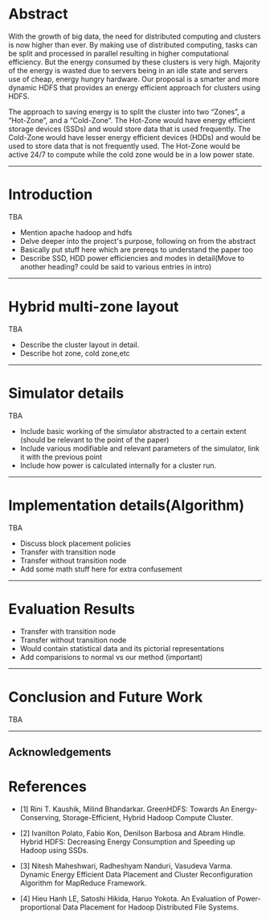 Abstract
=========

With the growth of big data, the need for distributed computing and clusters is now higher than ever. By making use of distributed computing, tasks can be split and processed in parallel resulting in higher computational efficiency. But the energy consumed by these clusters is very high. Majority of the energy is wasted due to servers being in an idle state and servers use of cheap, energy hungry hardware. Our proposal is a smarter and more dynamic HDFS that provides an energy efficient approach for clusters using HDFS.    

The approach to saving energy is to split the cluster into two “Zones”, a “Hot-Zone”, and a “Cold-Zone”. The Hot-Zone would have energy efficient storage devices (SSDs) and would store data that is used frequently. The Cold-Zone would have lesser energy efficient devices (HDDs) and would be used to store data that is not frequently used. The Hot-Zone would be active 24/7 to compute while the cold zone would be in a low power state.

------------------------------------------

Introduction
=============

TBA

* Mention apache hadoop and hdfs
* Delve deeper into the project's purpose, following on from the abstract
* Basically put stuff here which are prereqs to understand the paper too
* Describe SSD, HDD power efficiencies and modes in detail(Move to another heading? could be said to various entries in intro)

------------------------------------------

Hybrid multi-zone layout
=========================

TBA

* Describe the cluster layout in detail.
* Describe hot zone, cold zone,etc

------------------------------------------

Simulator details
==================

TBA

* Include basic working of the simulator abstracted to a certain extent (should be relevant to the point of the paper)
* Include various modifiable and relevant parameters of the simulator, link it with the previous point
* Include how power is calculated internally for a cluster run.

------------------------------------------

Implementation details(Algorithm)
==================================

TBA

* Discuss block placement policies
* Transfer with transition node
* Transfer without transition node
* Add some math stuff here for extra confusement

------------------------------------------

Evaluation Results
==================

* Transfer with transition node
* Transfer without transition node
* Would contain statistical data and its pictorial representations
* Add comparisions to normal vs our method (important)

------------------------------------------

Conclusion and Future Work
===========================

TBA

------------------------------------------

Acknowledgements
-----------------

References
===========

* [1] Rini T. Kaushik, Milind Bhandarkar. GreenHDFS: Towards An Energy-Conserving, Storage-Efficient, Hybrid Hadoop Compute Cluster.

* [2] Ivanilton Polato, Fabio Kon, Denilson Barbosa and Abram Hindle. Hybrid HDFS: Decreasing Energy Consumption and
Speeding up Hadoop using SSDs.

* [3] Nitesh Maheshwari, Radheshyam Nanduri, Vasudeva Varma. Dynamic Energy Efficient Data Placement and Cluster
Reconfiguration Algorithm for MapReduce Framework.

* [4] Hieu Hanh LE, Satoshi Hikida, Haruo Yokota. An Evaluation of Power-proportional Data Placement for
Hadoop Distributed File Systems.
